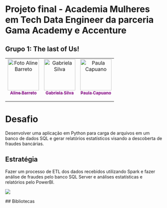 # Projeto final - Academia Mulheres em Tech Data Engineer da parceria Gama Academy e Accenture

## Grupo 1: The last of Us!
<table align="center">
  <tr>
    <td align="center">
      <a href="https://github.com/alinetsbarreto">
        <img src="https://avatars.githubusercontent.com/u/124752253?v=4" width="100px;" alt="Foto Aline Barreto"/><br>
        <sub style="color: purple;">
          <b>Aline Barreto </b>
        </sub><br>
         <a href="https://www.linkedin.com/in/alinetsbarreto/"><img src="https://img.shields.io/badge/LinkedIn-0077B5?style=for-the-badge&logo=linkedin&logoColor=white" height="15px"></a>
      </a>
    </td>
    <td align="center">
      <a href="https://github.com/gabieng">
        <img src="https://avatars.githubusercontent.com/u/103044907?v=4" width="100px;" alt="Gabriela Silva"/><br>
        <sub style="color: purple;">
          <b> Gabriela Silva </b>
        </sub><br>
         <a href="https://www.linkedin.com/in/gabriela-ssilva/"><img src="https://img.shields.io/badge/LinkedIn-0077B5?style=for-the-badge&logo=linkedin&logoColor=white" height="15px"></a>
      </a>
   </td>
    <td align="center">
      <a href="https://github.com/paulacapuano">
        <img src="https://avatars.githubusercontent.com/u/61557397?v=4" width="100px;" alt="Paula Capuano"/><br>
        <sub style="color: purple;">
          <b> Paula Capuano </b>
        </sub><br>
         <a href="https://www.linkedin.com/in/paulacapuano/"><img src="https://img.shields.io/badge/LinkedIn-0077B5?style=for-the-badge&logo=linkedin&logoColor=white" height="15px"></a>
    </td>
  </tr>
</table>


# Desafio

Desenvolver uma aplicação em Python para carga de arquivos em um banco de dados SQL e gerar relatórios estatísticos visando a descoberta de fraudes bancárias.

## Estratégia 

Fazer um processo de ETL dos dados recebidos utilizando Spark e fazer análise de fraudes pelo banco SQL Server e análises estatísticas e relatórios pelo PowerBI.

<img src="https://raw.githubusercontent.com/paulacapuano/gama-accenture-grupo1/339d324ae2453d51028b7dda14dc2cc7623b36dc/imagens/estrategia.png">
</p>
## Bibliotecas

